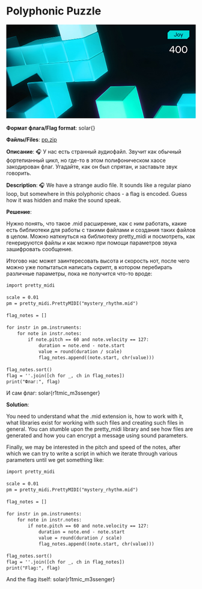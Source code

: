 # Polyphonic Puzzle

![alt text](Joy.jpg)

**Формат флага/Flag format**: solar{}

**Файлы/Files**: [pp.zip](pp.zip)

**Описание**: 
🎧 У нас есть странный аудиофайл.
Звучит как обычный фортепианный цикл, но где-то в этом полифоническом хаосе закодирован флаг.
Угадайте, как он был спрятан, и заставьте звук говорить.

**Description**: 
🎧 We have a strange audio file.
It sounds like a regular piano loop, but somewhere in this polyphonic chaos - a flag is encoded.
Guess how it was hidden and make the sound speak.

**Решение**:

Нужно понять, что такое .mid расширение, как с ним работать, какие есть библиотеки для работы с такими файлами и создания таких файлов в целом. 
Можно наткнуться на библиотеку pretty_midi и посмотреть, как генерируются файлы и как можно при помощи параметров звука зашифровать сообщение.

Итогово нас может заинтересовать высота и скорость нот, после чего можно уже попытаться написать скрипт, в котором перебирать различные параметры, пока не получится что-то вроде:

```
import pretty_midi

scale = 0.01
pm = pretty_midi.PrettyMIDI("mystery_rhythm.mid")

flag_notes = []

for instr in pm.instruments:
    for note in instr.notes:
        if note.pitch == 60 and note.velocity == 127:
            duration = note.end - note.start
            value = round(duration / scale)
            flag_notes.append((note.start, chr(value)))
 
flag_notes.sort()
flag = ''.join([ch for _, ch in flag_notes])
print("Флаг:", flag)
```

И сам флаг: solar{r1tmic_m3ssenger}

**Solution**:

You need to understand what the .mid extension is, how to work with it, what libraries exist for working with such files and creating such files in general.
You can stumble upon the pretty_midi library and see how files are generated and how you can encrypt a message using sound parameters.

Finally, we may be interested in the pitch and speed of the notes, after which we can try to write a script in which we iterate through various parameters until we get something like:

```
import pretty_midi

scale = 0.01
pm = pretty_midi.PrettyMIDI("mystery_rhythm.mid")

flag_notes = []

for instr in pm.instruments:
    for note in instr.notes:
        if note.pitch == 60 and note.velocity == 127:
            duration = note.end - note.start
            value = round(duration / scale)
            flag_notes.append((note.start, chr(value)))
 
flag_notes.sort()
flag = ''.join([ch for _, ch in flag_notes])
print("Flag:", flag)
```

And the flag itself: solar{r1tmic_m3ssenger}